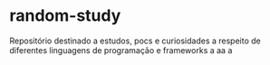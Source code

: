 # random-study
Repositório destinado a estudos, pocs e curiosidades a respeito de diferentes linguagens de programação e frameworks
a
aa
a
